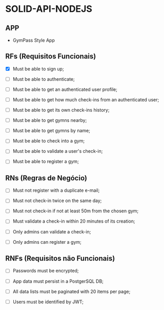 # SOLID-API-NODEJS

## APP

  * GymPass Style App

## RFs (Requisitos Funcionais)
  - [x] Must be able to sign up;
  - [ ] Must be able to authenticate;
  - [ ] Must be able to get an authenticated user profile;
  - [ ] Must be able to get how much check-ins from an authenticated user;
  - [ ] Must be able to get its own check-ins history;
  - [ ] Must be able to get gymns nearby;
  - [ ] Must be able to get gymns by name;
  - [ ] Must be able to check into a gym;
  - [ ] Must be able to validate a user's check-in;
  - [ ] Must be able to register a gym;



## RNs (Regras de Negócio)
  - [ ] Must not register with a duplicate e-mail;
  - [ ] Must not check-in twice on the same day;
  - [ ] Must not check-in if not at least 50m from the chosen gym;
  - [ ] Must validate a check-in within 20 minutes of its creation;
  - [ ] Only admins can validate a check-in;
  - [ ] Only admins can register a gym;


## RNFs (Requisitos não Funcionais)
  - [ ] Passwords must be encrypted;
  - [ ] App data must persist in a PostgerSQL DB;
  - [ ] All data lists must be paginated with 20 items per page;
  - [ ] Users must be identified by JWT;




